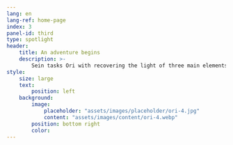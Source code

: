 ```yaml
---
lang: en
lang-ref: home-page
index: 3
panel-id: third
type: spotlight
header:
    title: An adventure begins
    description: >-
        Sein tasks Ori with recovering the light of three main elements supporting the balance of Nibel: Waters, Winds, and Warmth.
style:
    size: large
    text:
        position: left
    background:
        image:
            placeholder: "assets/images/placeholder/ori-4.jpg"
            content: "assets/images/content/ori-4.webp"
        position: bottom right
        color:
---
```

